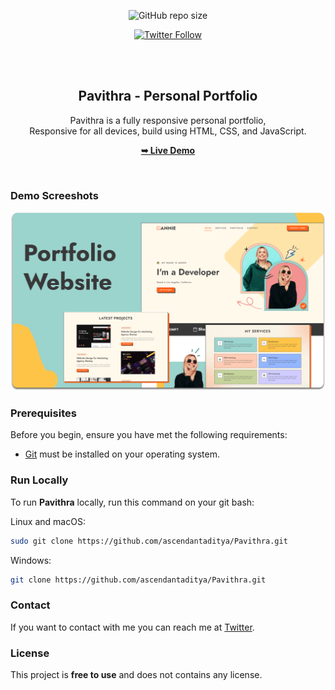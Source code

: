 <div align="center">
  
  ![GitHub repo size](https://img.shields.io/github/repo-size/ascendantaditya/pavithras-pfolio
)

  [![Twitter Follow](https://img.shields.io/twitter/follow/ascendantaditya?style=social)](https://twitter.com/intent/follow?screen_name=ascendantaditya)
  
  <br />
  <br />

  <h2 align="center">Pavithra - Personal Portfolio</h2>

  Pavithra is a fully responsive personal portfolio, <br />Responsive for all devices, build using HTML, CSS, and JavaScript.

  <a href="https://ascendantaditya.github.io/pavithras-pfolio/"><strong>➥ Live Demo</strong></a>

</div>

<br />

### Demo Screeshots

![Pavithra Desktop Demo](./readme-images/desktop.png "Desktop Demo")

### Prerequisites

Before you begin, ensure you have met the following requirements:

* [Git](https://git-scm.com/downloads "Download Git") must be installed on your operating system.

### Run Locally

To run **Pavithra** locally, run this command on your git bash:

Linux and macOS:

```bash
sudo git clone https://github.com/ascendantaditya/Pavithra.git
```

Windows:

```bash
git clone https://github.com/ascendantaditya/Pavithra.git
```

### Contact

If you want to contact with me you can reach me at [Twitter](https://www.twitter.com/ascendantaditya).

### License

This project is **free to use** and does not contains any license.
